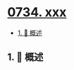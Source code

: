 # [0734. xxx](https://github.com/Tdahuyou/TNotes.leetcode/tree/main/notes/0734.%20xxx)

<!-- region:toc -->

- [1. 📝 概述](#1--概述)

<!-- endregion:toc -->

## 1. 📝 概述
